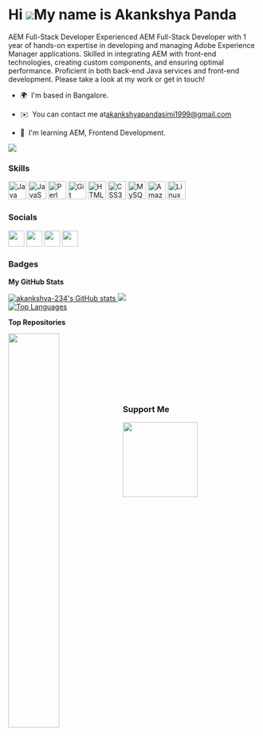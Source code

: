Hi
![](https://user-images.githubusercontent.com/18350557/176309783-0785949b-9127-417c-8b55-ab5a4333674e.gif)My
name is Akankshya Panda
=======================================================================================================================================
AEM Full-Stack Developer Experienced AEM Full-Stack Developer with 1 year of
hands-on expertise in developing and managing Adobe Experience Manager
applications. Skilled in integrating AEM with front-end technologies, creating
custom components, and ensuring optimal performance. Proficient in both back-end
Java services and front-end development. Please take a look at my work or get in touch!
* 🌍  I'm based in Bangalore. <br>

* ✉️  You can contact me at[akankshyapandasimi1999@gmail.com](mailto:akankshyapandasimi1999@gmail.com)<br>

* 🧠  I'm learning AEM, Frontend Development.

<a href="https://www.github.com/akankshya-234" target="_blank" rel="noreferrer">
  <img src="https://img.shields.io/github/followers/akankshya-234?logo=github&style=for-the-badge&color=f97316&labelColor=1c1917"/>
</a>


### Skills

<p align="left">
  <a href="https://www.oracle.com/java/" target="_blank" rel="noreferrer">
    <img
      src="https://raw.githubusercontent.com/danielcranney/readme-generator/main/public/icons/skills/java-colored.svg"
      width="36"
      height="36"
      alt="Java"/></a>
  <a
    href="https://developer.mozilla.org/en-US/docs/Web/JavaScript"
    target="_blank"
    rel="noreferrer">
    <img
      src="https://raw.githubusercontent.com/danielcranney/readme-generator/main/public/icons/skills/javascript-colored.svg"
      width="36"
      height="36"
      alt="JavaScript"
  /></a>
  <a href="https://www.perl.org/" target="_blank" rel="noreferrer">
    <img
      src="https://raw.githubusercontent.com/danielcranney/readme-generator/main/public/icons/skills/perl-colored.svg"
      width="36"
      height="36"
      alt="Perl"
  /></a>
  <a href="https://git-scm.com/" target="_blank" rel="noreferrer">
    <img
      src="https://raw.githubusercontent.com/danielcranney/readme-generator/main/public/icons/skills/git-colored.svg"
      width="36"
      height="36"
      alt="Git"
  /></a>
  <a
    href="https://developer.mozilla.org/en-US/docs/Glossary/HTML5"
    target="_blank"
    rel="noreferrer"
  >
    <img
      src="https://raw.githubusercontent.com/danielcranney/readme-generator/main/public/icons/skills/html5-colored.svg"
      width="36"
      height="36"
      alt="HTML5"
  /></a>
  <a href="https://www.w3.org/TR/CSS/#css" target="_blank" rel="noreferrer">
    <img
      src="https://raw.githubusercontent.com/danielcranney/readme-generator/main/public/icons/skills/css3-colored.svg"
      width="36"
      height="36"
      alt="CSS3"
  /></a>
  <a href="https://www.mysql.com/" target="_blank" rel="noreferrer">
    <img
      src="https://raw.githubusercontent.com/danielcranney/readme-generator/main/public/icons/skills/mysql-colored.svg"
      width="36"
      height="36"
      alt="MySQL"
  /></a>
  <a href="https://aws.amazon.com" target="_blank" rel="noreferrer">
    <img
      src="https://raw.githubusercontent.com/danielcranney/readme-generator/main/public/icons/skills/aws-colored.svg"
      width="36"
      height="36"
      alt="Amazon Web Services"
  /></a>
  <a href="https://www.linux.org" target="_blank" rel="noreferrer">
    <img
      src="https://raw.githubusercontent.com/danielcranney/readme-generator/main/public/icons/skills/linux-colored.svg"
      width="36"
      height="36"
      alt="Linux"
    />
  </a>
</p>

### Socials

<p align="left">
        <a href="https://www.github.com/akankshya-234" target="_blank" rel="noreferrer"
          ><img
            src="https://img.icons8.com/3d-fluency/94/github.png"
            width="32"
            height="32"
        /></a>
        <a
          href="https://www.linkedin.com/in/akankshyapanda/"
          target="_blank"
          rel="noreferrer"
          ><img
            src="https://raw.githubusercontent.com/danielcranney/readme-generator/main/public/icons/socials/instagram.svg"
            width="32"
            height="32"
        /></a>
        <a
          href="http://www.instagram.com/_akankshya_panda_/"
          target="_blank"
          rel="noreferrer"
          ><img
            src="https://raw.githubusercontent.com/danielcranney/readme-generator/main/public/icons/socials/linkedin.svg"
            width="32"
            height="32"
        /></a>
        <a href="https://@Akankshyapanda.hashnode.dev" target="_blank" rel="noreferrer"
          ><img
            src="https://raw.githubusercontent.com/danielcranney/readme-generator/main/public/icons/socials/hashnode.svg"
            width="32"
            height="32"
        /></a>
      </p>
      
### Badges

<b>My GitHub Stats</b>

<a href="http://www.github.com/akankshya-234">
  <img
    src="https://github-readme-stats.vercel.app/api?username=akankshya-234&show_icons=true&hide=&count_private=true&title_color=0891b2&text_color=ffffff&icon_color=f97316&bg_color=1c1917&hide_border=true&show_icons=true"
    alt="akankshya-234's GitHub stats"
  />
</a>

<a href="http://www.github.com/akankshya-234">
  <img
    src="https://github-readme-streak-stats.herokuapp.com/?user=akankshya-234&stroke=ffffff&background=1c1917&ring=0891b2&fire=0891b2&currStreakNum=ffffff&currStreakLabel=0891b2&sideNums=ffffff&sideLabels=ffffff&dates=ffffff&hide_border=true"
  />
</a> <br>

<a href="https://github.com/akankshya-234" align="left">
  <img
    src="https://github-readme-stats.vercel.app/api/top-langs/?username=akankshya-234&langs_count=10&title_color=0891b2&text_color=ffffff&icon_color=f97316&bg_color=1c1917&hide_border=true&locale=en&custom_title=Top%20%Languages"
    alt="Top Languages"
  />
</a>

<b>Top Repositories</b>

<div width="100%" align="center">
  <a href="https://github.com/akankshya-234/amazon-clone" align="left">
    <img
      align="left"
      width="45%"
      src="https://github-readme-stats.vercel.app/api/pin/?username=akankshya-234&repo=amazon-clone&title_color=0891b2&text_color=ffffff&icon_color=f97316&bg_color=1c1917&hide_border=true&locale=en"
    />
  </a>
</div>
<br /><br /><br /><br /><br /><br /><br />

### Support Me

<ul style="list-style-type: none; margin: 0">
  <li style="display: inline-block; margin-right: 0.25rem">
    <a href="https://www.buymeacoffee.com/akankshyapanda">
      <img
        src="https://cdn.buymeacoffee.com/buttons/v2/default-yellow.png"
        width="150"
    /></a>
  </li>
</ul>

